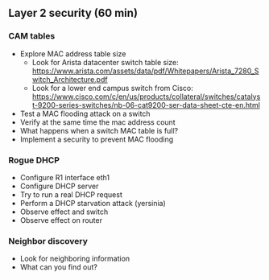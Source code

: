 ## Layer 2 security (60 min)

### CAM tables
- Explore MAC address table size
  - Look for Arista datacenter switch table size: https://www.arista.com/assets/data/pdf/Whitepapers/Arista_7280_Switch_Architecture.pdf
  - Look for a lower end campus switch from Cisco: https://www.cisco.com/c/en/us/products/collateral/switches/catalyst-9200-series-switches/nb-06-cat9200-ser-data-sheet-cte-en.html
- Test a MAC flooding attack on a switch
- Verify at the same time the mac address count
- What happens when a switch MAC table is full?
- Implement a security to prevent MAC flooding

### Rogue DHCP
- Configure R1 interface eth1
- Configure DHCP server
- Try to run a real DHCP request
- Perform a DHCP starvation attack (yersinia)
- Observe effect and switch
- Observe effect on router

### Neighbor discovery
- Look for neighboring information
- What can you find out?
